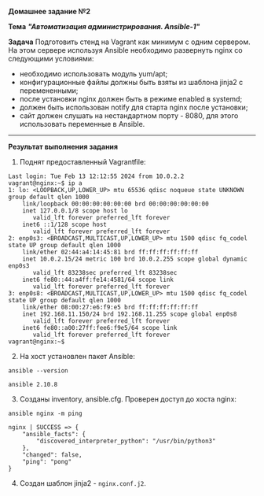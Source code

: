 **Домашнее задание №2**

**Тема** ***"Автоматизация администрирования. Ansible-1"***

**Задача**
Подготовить стенд на Vagrant как минимум с одним сервером. На этом сервере используя Ansible необходимо развернуть nginx со следующими условиями:

- необходимо использовать модуль yum/apt;
- конфигурационные файлы должны быть взяты из шаблона jinja2 с перемененными;
- после установки nginx должен быть в режиме enabled в systemd;
- должен быть использован notify для старта nginx после установки;
- сайт должен слушать на нестандартном порту - 8080, для этого использовать переменные в Ansible.
---
**Результат выполнения задания**

1. Поднят предоставленный Vagrantfile:

```
Last login: Tue Feb 13 12:12:55 2024 from 10.0.2.2
vagrant@nginx:~$ ip a
1: lo: <LOOPBACK,UP,LOWER_UP> mtu 65536 qdisc noqueue state UNKNOWN group default qlen 1000
    link/loopback 00:00:00:00:00:00 brd 00:00:00:00:00:00
    inet 127.0.0.1/8 scope host lo
       valid_lft forever preferred_lft forever
    inet6 ::1/128 scope host 
       valid_lft forever preferred_lft forever
2: enp0s3: <BROADCAST,MULTICAST,UP,LOWER_UP> mtu 1500 qdisc fq_codel state UP group default qlen 1000
    link/ether 02:44:a4:14:45:81 brd ff:ff:ff:ff:ff:ff
    inet 10.0.2.15/24 metric 100 brd 10.0.2.255 scope global dynamic enp0s3
       valid_lft 83238sec preferred_lft 83238sec
    inet6 fe80::44:a4ff:fe14:4581/64 scope link 
       valid_lft forever preferred_lft forever
3: enp0s8: <BROADCAST,MULTICAST,UP,LOWER_UP> mtu 1500 qdisc fq_codel state UP group default qlen 1000
    link/ether 08:00:27:e6:f9:e5 brd ff:ff:ff:ff:ff:ff
    inet 192.168.11.150/24 brd 192.168.11.255 scope global enp0s8
       valid_lft forever preferred_lft forever
    inet6 fe80::a00:27ff:fee6:f9e5/64 scope link 
       valid_lft forever preferred_lft forever
vagrant@nginx:~$ 
```

2. На хост установлен пакет Ansible:
```
ansible --version                                                                                                                                                        

ansible 2.10.8
```

3. Созданы inventory, ansible.cfg. Проверен доступ до хоста nginx:


```
ansible nginx -m ping

nginx | SUCCESS => {
    "ansible_facts": {
        "discovered_interpreter_python": "/usr/bin/python3"
    },
    "changed": false,
    "ping": "pong"
}
```

4. Создан шаблон jinja2 - `nginx.conf.j2`.
